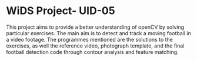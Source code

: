 # WiDS Project- UID-05
This project aims to provide a better understanding of openCV by solving particular exercises. The main aim is to detect and track a moving football in a video footage.
The programmes mentioned are the solutions to the exercises, as well the reference video, photograph template, and the final football detection code through contour analysis and feature matching.
